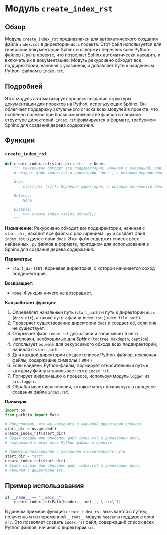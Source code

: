 # Модуль `create_index_rst`

## Обзор

Модуль `create_index_rst` предназначен для автоматического создания файла `index.rst` в директории `docs` проекта. Этот файл используется для генерации документации Sphinx и содержит перечень всех Python-файлов (`.py`) в проекте, что позволяет Sphinx автоматически находить и включать их в документацию. Модуль рекурсивно обходит все поддиректории, начиная с указанной, и добавляет пути к найденным Python-файлам в `index.rst`.

## Подробней

Этот модуль автоматизирует процесс создания структуры документации для проектов на Python, использующих Sphinx. Он облегчает поддержку актуального списка всех модулей в проекте, что особенно полезно при большом количестве файлов и сложной структуре директорий. `index.rst` формируется в формате, требуемом Sphinx для создания дерева содержания.

## Функции

### `create_index_rst`

```python
def create_index_rst(start_dir: str) -> None:
    """ Рекурсивно обходит все поддиректории, начиная с указанной, считывает все файлы *.py
    и создает файл index.rst в директории `docs`, в котором перечислены все эти файлы в формате toctree. Ведет журнал процесса.

    Args:
        start_dir (str): Корневая директория, с которой начинается обход.

    Returns:
        None

    Example:
        >>> create_index_rst(os.getcwd())
    """
```

**Назначение**: Рекурсивно обходит все поддиректории, начиная с `start_dir`, находит все файлы с расширением `.py` и создает файл `index.rst` в директории `docs`. Этот файл содержит список всех найденных `.py` файлов в формате, пригодном для использования в Sphinx для создания дерева содержания.

**Параметры**:

- `start_dir` (str): Корневая директория, с которой начинается обход поддиректорий.

**Возвращает**:

- `None`: Функция ничего не возвращает.

**Как работает функция**:

1. Определяет начальный путь (`start_path`) и путь к директории `docs` (`docs_dir`), а также путь к файлу `index.rst` (`index_file_path`).
2. Проверяет существование директории `docs` и создает её, если она не существует.
3. Открывает файл `index.rst` для записи и записывает в него заголовки, необходимые для Sphinx (`toctree`, `maxdepth`, `caption`).
4. Использует `os.walk` для рекурсивного обхода всех поддиректорий, начиная с `start_path`.
5. Для каждой директории создает список Python-файлов, исключая файлы, содержащие символы `(` или `)`.
6. Если найдены Python-файлы, формирует относительный путь к каждому файлу и записывает его в `index.rst`.
7. Логирует информацию о процессе, используя модуль `logger` из `src.logger`.
8. Обрабатывает исключения, которые могут возникнуть в процессе создания файла `index.rst`.

**Примеры**:

```python
import os
from pathlib import Path

# Предположим, что мы находимся в корневой директории проекта
start_dir = os.getcwd()
create_index_rst(start_dir)
# Будет создан или обновлен файл index.rst в директории docs,
# содержащий список всех Python файлов в проекте.

# Пример использования с указанием относительного пути
start_dir = "src"
create_index_rst(start_dir)
# Будет создан или обновлен файл index.rst в директории docs,
# начиная с директории src.
```

## Пример использования

```python
if __name__ == "__main__":
    create_index_rst(Path(header.__root__, \'src\'))
```

В данном примере функция `create_index_rst` вызывается с путем, полученным из переменной `__root__` модуля `header` и поддиректории `src`. Это позволяет создать `index.rst` файл, содержащий список всех Python файлов, начиная с директории `src`.